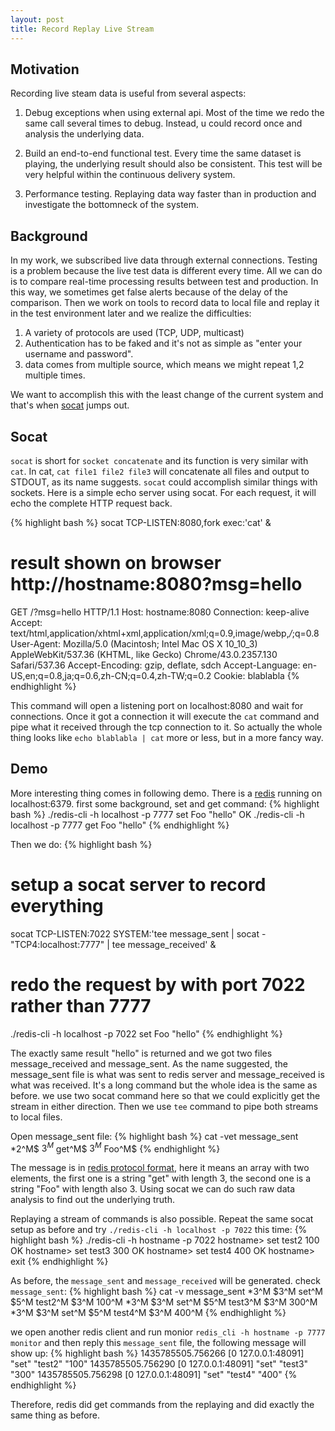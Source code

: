 ```yaml
---
layout: post
title: Record Replay Live Stream
---
```


## Motivation

Recording live steam data is useful from several aspects:

1. Debug exceptions when using external api. Most of the time we redo the same call several times to debug. Instead, u could record once and analysis the underlying data.

2. Build an end-to-end functional test. Every time the same dataset is playing, the underlying result should also be consistent. This test will be very helpful within the continuous delivery system.

3. Performance testing. Replaying data way faster than in production and investigate the bottomneck of the system.

## Background

In my work, we subscribed live data through external connections. Testing is a problem because the live test data is different every time. All we can do is to compare real-time processing results between test and production. In this way, we sometimes get false alerts because of the delay of the comparison. Then we work on tools to record data to local file and replay it in the test environment later and we realize the difficulties: 

1. A variety of protocols are used (TCP, UDP, multicast)
2. Authentication has to be faked and it's not as simple as "enter your username and password".
3. data comes from multiple source, which means we might repeat 1,2 multiple times.

We want to accomplish this with the least change of the current system and that's when [socat](http://www.dest-unreach.org/socat/) jumps out.

## Socat
`socat` is short for `socket concatenate` and its function is very similar with `cat`. In cat, `cat file1 file2 file3` will concatenate all files and output to STDOUT, as its name suggests. `socat` could accomplish similar things with sockets. Here is a simple echo server using socat. For each request, it will echo the complete HTTP request back.

{% highlight bash %}
socat TCP-LISTEN:8080,fork exec:'cat' &
# result shown on browser http://hostname:8080?msg=hello
GET /?msg=hello HTTP/1.1
Host: hostname:8080
Connection: keep-alive
Accept: text/html,application/xhtml+xml,application/xml;q=0.9,image/webp,*/*;q=0.8
User-Agent: Mozilla/5.0 (Macintosh; Intel Mac OS X 10_10_3) AppleWebKit/537.36 (KHTML, like Gecko) Chrome/43.0.2357.130 Safari/537.36
Accept-Encoding: gzip, deflate, sdch
Accept-Language: en-US,en;q=0.8,ja;q=0.6,zh-CN;q=0.4,zh-TW;q=0.2
Cookie: blablabla
{% endhighlight %}

This command will open a listening port on localhost:8080 and wait for connections. Once it got a connection it will execute the `cat` command and pipe what it received through the tcp connection to it. So actually the whole thing looks like `echo blablabla | cat` more or less, but in a more fancy way.

## Demo
More interesting thing comes in following demo. There is a [redis](http://redis.io/) running on localhost:6379. first some background, set and get command:
{% highlight bash %}
./redis-cli -h localhost -p 7777 set Foo "hello"
OK
./redis-cli -h localhost -p 7777 get Foo
"hello"
{% endhighlight %}

Then we do:
{% highlight bash %}
# setup a socat server to record everything
socat TCP-LISTEN:7022 SYSTEM:'tee message_sent | socat - "TCP4:localhost:7777" | tee message_received' &
# redo the request by with port 7022 rather than 7777
./redis-cli -h localhost -p 7022 set Foo "hello"
{% endhighlight %}

The exactly same result "hello" is returned and we got two files message_received and message_sent. As the name suggested, the message_sent file is what was sent to redis server and message_received is what was received.
It's a long command but the whole idea is the same as before. we use two socat command here so that we could explicitly get the stream in either direction. Then we use `tee` command to pipe both streams to local files.

Open message_sent file:
{% highlight bash %}
cat -vet message_sent
*2^M$
$3^M$
get^M$
$3^M$
Foo^M$
{% endhighlight %}

The message is in [redis protocol format](http://redis.io/topics/protocol), here it means an array with two elements, the first one is a string "get" with length 3, the second one is a string "Foo" with length also 3. Using socat we can do such raw data analysis to find out the underlying truth.

Replaying a stream of commands is also possible. Repeat the same socat setup as before and try `./redis-cli -h localhost -p 7022` this time:
{% highlight bash %}
./redis-cli -h hostname -p 7022
hostname> set test2 100
OK
hostname> set test3 300
OK
hostname> set test4 400
OK
hostname> exit
{% endhighlight %}

As before, the `message_sent` and `message_received` will be generated. check `message_sent`:
{% highlight bash %}
cat -v message_sent
*3^M
$3^M
set^M
$5^M
test2^M
$3^M
100^M
*3^M
$3^M
set^M
$5^M
test3^M
$3^M
300^M
*3^M
$3^M
set^M
$5^M
test4^M
$3^M
400^M
{% endhighlight %}

we open another redis client and run monior `redis_cli -h hostname -p 7777 monitor` and then reply this `message_sent` file, the following message will show up:
{% highlight bash %}
1435785505.756266 [0 127.0.0.1:48091] "set" "test2" "100"
1435785505.756290 [0 127.0.0.1:48091] "set" "test3" "300"
1435785505.756298 [0 127.0.0.1:48091] "set" "test4" "400"
{% endhighlight %}

Therefore, redis did get commands from the replaying and did exactly the same thing as before.




